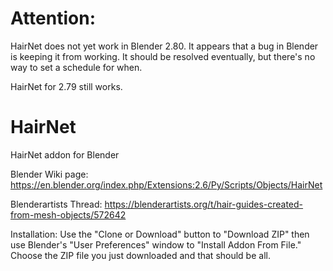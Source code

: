# Attention:
HairNet does not yet work in Blender 2.80. It appears that a bug in Blender is keeping it from working. It should be resolved eventually, but there's no way to set a schedule for when.

HairNet for 2.79 still works.

# HairNet
HairNet addon for Blender

Blender Wiki page:
https://en.blender.org/index.php/Extensions:2.6/Py/Scripts/Objects/HairNet

Blenderartists Thread:
https://blenderartists.org/t/hair-guides-created-from-mesh-objects/572642

Installation:
Use the "Clone or Download" button to "Download ZIP" then use Blender's "User Preferences" window to "Install Addon From File." Choose the ZIP file you just downloaded and that should be all.
